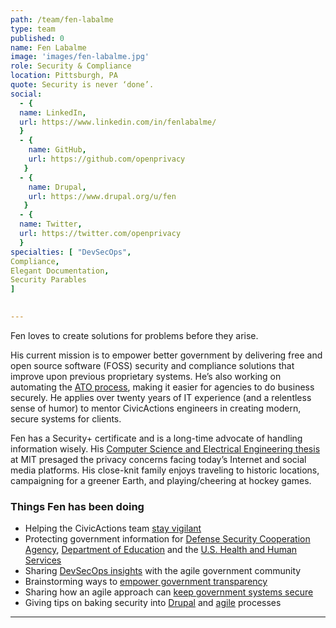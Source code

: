 ```yaml
---
path: /team/fen-labalme
type: team
published: 0
name: Fen Labalme
image: 'images/fen-labalme.jpg'
role: Security & Compliance
location: Pittsburgh, PA
quote: Security is never ‘done’.
social: 
  - {
  name: LinkedIn,
  url: https://www.linkedin.com/in/fenlabalme/
  }
  - {
    name: GitHub,
    url: https://github.com/openprivacy
   }
  - {
    name: Drupal,
    url: https://www.drupal.org/u/fen
   }
  - {
  name: Twitter,
  url: https://twitter.com/openprivacy
  }
specialties: [ "DevSecOps",
Compliance,
Elegant Documentation,
Security Parables
]

  
---
```


Fen loves to create solutions for problems before they arise.

His current mission is to empower better government by delivering free and open source software (FOSS) security and compliance solutions that improve upon previous proprietary systems. He’s also working on automating the [ATO process](https://before-you-ship.18f.gov/ato/), making it easier for agencies to do business securely. He applies over twenty years of IT experience (and a relentless sense of humor) to mentor CivicActions engineers in creating modern, secure systems for clients.

Fen has a Security+ certificate and is a long-time advocate of handling information wisely. His [Computer Science and Electrical Engineering thesis](https://broadcatch.com/NewsPeek_intro.html) at MIT presaged the privacy concerns facing today’s Internet and social media platforms. His close-knit family enjoys traveling to historic locations, campaigning for a greener Earth, and playing/cheering at hockey games.



### Things Fen has been doing
* Helping the CivicActions team [stay vigilant](https://civicactions-handbook.readthedocs.io/en/latest/09-security/awareness/)
* Protecting government information for [Defense Security Cooperation Agency](https://civicactions.com/case-study/globalnet/), [Department of Education](https://lincs.ed.gov/) and the [U.S. Health and Human Services](https://www.healthdata.gov/)
* Sharing [DevSecOps insights](https://www.youtube.com/watch?v=KgLTWrum9IY) with the agile government community
* Brainstorming ways to [empower government transparency](https://medium.com/civicactions/give-government-permission-to-speak-freely-d816f8584030)
* Sharing how an agile approach can [keep government systems secure](https://medium.com/civicactions/governments-must-adopt-an-agile-mind-set-towards-security-f86f4870a38b)
* Giving tips on baking security into [Drupal](https://www.youtube.com/watch?v=mqLy9gbzTu0) and [agile](https://www.youtube.com/watch?v=zcPZsYZXXEg) processes


----------------------------

